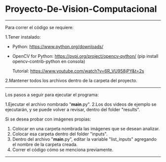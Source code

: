 # Proyecto-De-Vision-Computacional

************************************************************************************************************
Para correr el código se requiere:

1.Tener instalado:

 - Python: https://www.python.org/downloads/
 - OpenCV for Python: https://pypi.org/project/opencv-python/ (pip install opencv-contrib-python en consola)
   
   Tutorial: https://www.youtube.com/watch?v=6R_VU958jPY&t=2s

2.Mantener todos los archivos dentro de la carpeta del proyecto.

************************************************************************************************************
Los pasos a seguir para ejecutar el programa:

1.Ejecutar el archivo nombrado "__main__.py".
2.Los dos videos de ejemplo se ejecutarán, y se puede volver a revisar, dentro del folder "results".

Si se desea probar con imágenes propias:

   1. Colocar en una carpeta nombrada las imágenes que se desean analizar.
   2. Colocar esa carpeta dentro del folder "inputs".
   3. Dentro del archivo "__main__.py", editar la variable "list_inputs" agregando el nombre de la carpeta creada.
   4. Correr el código cómo se menciona previamente.

***********************************************************************************************************
